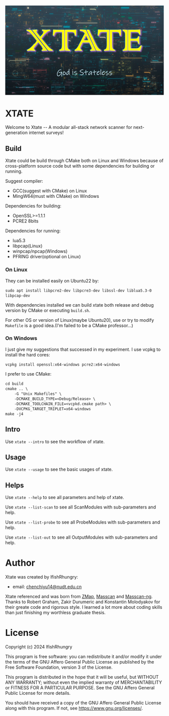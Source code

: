 ![state_poster](screenshots/poster.jpg)

# XTATE

Welcome to Xtate -- A modular all-stack network scanner for next-generation internet surveys!

## Build

Xtate could be build through CMake both on Linux and Windows because of cross-platform source code but with some dependencies for building or running.

Suggest compiler:

- GCC(suggest with CMake) on Linux
- MingW64(must with CMake) on Windows

Dependencies for building:

- OpenSSL>=1.1.1
- PCRE2 8bits

Dependencies for running:

- lua5.3
- libpcap(Linux)
- winpcap/npcap(Windows)
- PFRING driver(optional on Linux)

### On Linux

They can be installed easily on Ubuntu22 by:

```
sudo apt install libpcre2-dev libpcre3-dev libssl-dev liblua5.3-0 libpcap-dev
```

With dependencies installed we can build xtate both release and debug version by CMake or executing `build.sh`.

For other OS or version of Linux(maybe Ubuntu20), use or try to modify `Makefile` is a good idea.(I'm failed to be a CMake professor...)

### On Windows

I just give my suggestions that successed in my experiment. I use vcpkg to install the hard cores:

```
vcpkg install openssl:x64-windows pcre2:x64-windows
```

I prefer to use CMake:

```
cd build
cmake .. \
    -G "Unix Makefiles" \
    -DCMAKE_BUILD_TYPE=<Debug/Release> \
    -DCMAKE_TOOLCHAIN_FILE=<vcpkd.cmake path> \
    -DVCPKG_TARGET_TRIPLET=x64-windows
make -j4
```

## Intro

Use `xtate --intro` to see the workflow of xtate.

## Usage

Use `xtate --usage` to see the basic usages of xtate.

## Helps

Use `xtate --help` to see all parameters and help of xtate.

Use `xtate --list-scan` to see all ScanModules with sub-parameters and help.

Use `xtate --list-probe` to see all ProbeModules with sub-parameters and help.

Use `xtate --list-out` to see all OutputModules with sub-parameters and help.

# Author

Xtate was created by lfishRhungry:
- email: chenchiyu14@nudt.edu.cn

Xtate referenced and was born from [ZMap](https://github.com/zmap/zmap), [Masscan](https://github.com/robertdavidgraham/masscan/tree/master) and [Masscan-ng](https://github.com/bi-zone/masscan-ng). Thanks to Robert Graham, Zakir Durumeric and Konstantin Molodyakov for their greate code and rigorous style. I learned a lot more about coding skills than just finishing my worthless graduate thesis.

# License

Copyright (c) 2024 lfishRhungry

This program is free software: you can redistribute it and/or modify
it under the terms of the GNU Affero General Public License as published by
the Free Software Foundation, version 3 of the License.

This program is distributed in the hope that it will be useful,
but WITHOUT ANY WARRANTY; without even the implied warranty of
MERCHANTABILITY or FITNESS FOR A PARTICULAR PURPOSE.  See the
GNU Affero General Public License for more details.

You should have received a copy of the GNU Affero General Public License
along with this program.  If not, see <https://www.gnu.org/licenses/>.
